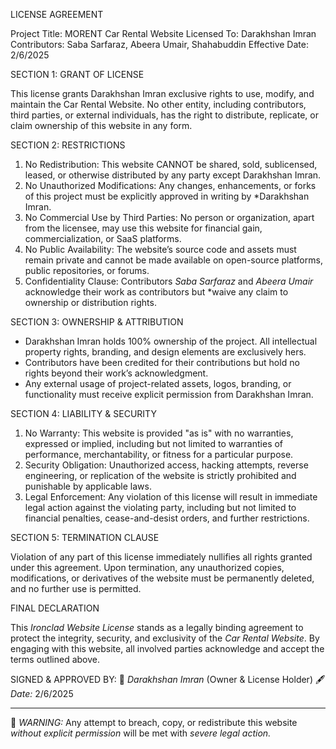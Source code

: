 LICENSE AGREEMENT

Project Title: MORENT Car Rental Website
Licensed To: Darakhshan Imran
Contributors: Saba Sarfaraz, Abeera Umair, Shahabuddin
Effective Date: 2/6/2025


SECTION 1: GRANT OF LICENSE

This license grants Darakhshan Imran exclusive rights to use, modify, and maintain the Car Rental Website. No other entity, including contributors, third parties, or external individuals, has the right to distribute, replicate, or claim ownership of this website in any form.


SECTION 2: RESTRICTIONS

1. No Redistribution: This website CANNOT be shared, sold, sublicensed, leased, or otherwise distributed by any party except Darakhshan Imran.
2. No Unauthorized Modifications: Any changes, enhancements, or forks of this project must be explicitly approved in writing by *Darakhshan Imran.
3. No Commercial Use by Third Parties: No person or organization, apart from the licensee, may use this website for financial gain, commercialization, or SaaS platforms.
4. No Public Availability: The website’s source code and assets must remain private and cannot be made available on open-source platforms, public repositories, or forums.
5. Confidentiality Clause: Contributors *Saba Sarfaraz* and *Abeera Umair* acknowledge their work as contributors but *waive any claim to ownership or distribution rights.



SECTION 3: OWNERSHIP & ATTRIBUTION

- Darakhshan Imran holds 100% ownership of the project. All intellectual property rights, branding, and design elements are exclusively hers.
- Contributors have been credited for their contributions but hold no rights beyond their work’s acknowledgment.
- Any external usage of project-related assets, logos, branding, or functionality must receive explicit permission from Darakhshan Imran.



SECTION 4: LIABILITY & SECURITY

1. No Warranty: This website is provided "as is" with no warranties, expressed or implied, including but not limited to warranties of performance, merchantability, or fitness for a particular purpose.
2. Security Obligation: Unauthorized access, hacking attempts, reverse engineering, or replication of the website is strictly prohibited and punishable by applicable laws.
3. Legal Enforcement: Any violation of this license will result in immediate legal action against the violating party, including but not limited to financial penalties, cease-and-desist orders, and further restrictions.


SECTION 5: TERMINATION CLAUSE

Violation of any part of this license immediately nullifies all rights granted under this agreement. Upon termination, any unauthorized copies, modifications, or derivatives of the website must be permanently deleted, and no further use is permitted.


FINAL DECLARATION

This *Ironclad Website License* stands as a legally binding agreement to protect the integrity, security, and exclusivity of the *Car Rental Website*. By engaging with this website, all involved parties acknowledge and accept the terms outlined above.

SIGNED & APPROVED BY:
📜 *Darakhshan Imran* (Owner & License Holder)
🖋 *Date:* 2/6/2025

---

🚨 *WARNING:* Any attempt to breach, copy, or redistribute this website *without explicit permission* will be met with *severe legal action.*




